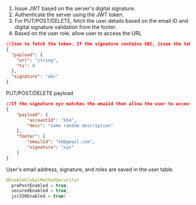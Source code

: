 1. Issue JWT based on the server's digital signature.
2. Authenticate the server using the JWT token.
3. For PUT/POST/DELETE, fetch the user details based on the email ID and digital signature validation from the footer.
4. Based on the user role, allow user to access the URL


```json
//Json to fetch the token. If the signature contains ABC, issue the token.
{
  "payload": {
    "url": "string",
    "ts": 0
  },
  "signature": "abc"
}
```
PUT/POST/DELETE payload
```json
//If the signature xyz matches the emaiid then allow the user to access the permitted URLs defined as per the role
{
	"payload": {
		"accountId": "kb4",
		"desc": "some random description"
	},
	"footer": {
		"emailId": "kb@gmail.com",
		"signature": "xyz"
	}
}
```
User's email address, signature, and roles are saved in the user table.

```java
@EnableGlobalMethodSecurity(
  prePostEnabled = true, 
  securedEnabled = true, 
  jsr250Enabled = true)
```

